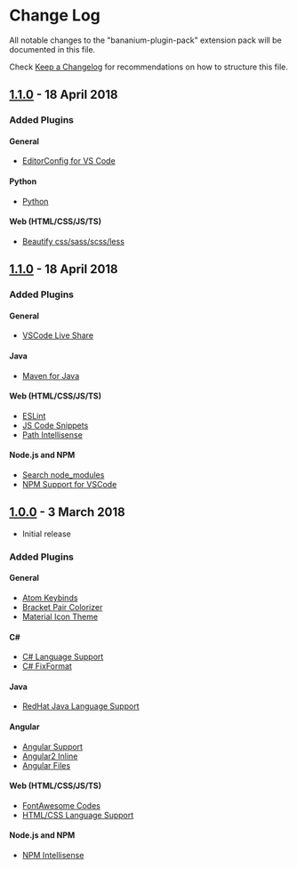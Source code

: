 # Change Log
All notable changes to the "bananium-plugin-pack" extension pack will be documented in this file.

Check [Keep a Changelog](http://keepachangelog.com/) for recommendations on how to structure this file.

## [1.1.0](https://github.com/BananiumLabs/VSCode-BananiumPluginPack/releases/tag/1.1.0) - 18 April 2018

### Added Plugins

#### General
 - [EditorConfig for VS Code](https://marketplace.visualstudio.com/items?itemName=EditorConfig.EditorConfig)

#### Python
 - [Python](https://marketplace.visualstudio.com/items?itemName=ms-python.python)

#### Web (HTML/CSS/JS/TS)
 - [Beautify css/sass/scss/less](https://marketplace.visualstudio.com/items?itemName=michelemelluso.code-beautifier)
 

## [1.1.0](https://github.com/BananiumLabs/VSCode-BananiumPluginPack/releases/tag/1.1.0) - 18 April 2018

### Added Plugins

#### General
  - [VSCode Live Share](https://marketplace.visualstudio.com/items?itemName=MS-vsliveshare.vsliveshare)

#### Java 
 - [Maven for Java](https://marketplace.visualstudio.com/items?itemName=vscjava.vscode-maven)
 
#### Web (HTML/CSS/JS/TS)
 - [ESLint](https://marketplace.visualstudio.com/items?itemName=dbaeumer.vscode-eslint)
 - [JS Code Snippets](https://marketplace.visualstudio.com/items?itemName=xabikos.JavaScriptSnippets)
 - [Path Intellisense](https://marketplace.visualstudio.com/items?itemName=christian-kohler.path-intellisense)

#### Node.js and NPM
 - [Search node_modules](https://marketplace.visualstudio.com/items?itemName=jasonnutter.search-node-modules)
 - [NPM Support for VSCode](https://marketplace.visualstudio.com/items?itemName=eg2.vscode-npm-script)

## [1.0.0](https://github.com/BananiumLabs/VSCode-BananiumPluginPack/releases/tag/1.0.0) - 3 March 2018
- Initial release

### Added Plugins

#### General
 - [Atom Keybinds](https://marketplace.visualstudio.com/items?itemName=ms-vscode.atom-keybindings)
 - [Bracket Pair Colorizer](https://marketplace.visualstudio.com/items?itemName=CoenraadS.bracket-pair-colorizer)
 - [Material Icon Theme](https://marketplace.visualstudio.com/items?itemName=PKief.material-icon-theme)

#### C#
 - [C# Language Support](https://marketplace.visualstudio.com/items?itemName=ms-vscode.csharp)
 - [C# FixFormat](https://marketplace.visualstudio.com/items?itemName=Leopotam.csharpfixformat)

#### Java
 - [RedHat Java Language Support](https://marketplace.visualstudio.com/items?itemName=redhat.java)

#### Angular
 - [Angular Support](https://marketplace.visualstudio.com/items?itemName=Angular.ng-template)
 - [Angular2 Inline](https://marketplace.visualstudio.com/items?itemName=natewallace.angular2-inline) 
 - [Angular Files](https://marketplace.visualstudio.com/items?itemName=alexiv.vscode-angular2-files)

#### Web (HTML/CSS/JS/TS)
 - [FontAwesome Codes](https://marketplace.visualstudio.com/items?itemName=medzhidov.font-awesome-codes-html)
 - [HTML/CSS Language Support](https://marketplace.visualstudio.com/items?itemName=ecmel.vscode-html-css) 

#### Node.js and NPM
 - [NPM Intellisense](https://marketplace.visualstudio.com/items?itemName=christian-kohler.npm-intellisense)